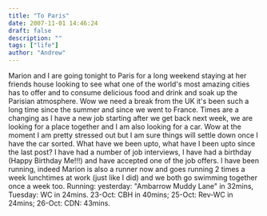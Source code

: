 ```yaml
---
title: "To Paris"
date: 2007-11-01 14:46:24
draft: false
description: ""
tags: ["life"]
author: "Andrew"
---
```


Marion and I are going tonight to Paris for a long weekend staying at her friends house looking to see what one of the world's most amazing cities has to offer and to consume delicious food and drink and soak up the Parisian atmosphere. Wow we need a break from the UK it's been such a long time since the summer and since we went to France. Times are a changing as I have a new job starting after we get back next week, we are looking for a place together and I am also looking for a car. Wow at the moment I am pretty stressed out but I am sure things will settle down once I have the car sorted. What have we been upto, what have I been upto since the last post? I have had a number of job interviews, I have had a birthday (Happy Birthday Me!!!) and have accepted one of the job offers. I have been running, indeed Marion is also a runner now and goes running 2 times a week lunchtimes at work (just like I did) and we both go swimming together once a week too. Running: yesterday: "Ambarrow Muddy Lane" in 32mins, Tuesday: WC in 24mins. 23-Oct: CBH in 40mins; 25-Oct: Rev-WC in 24mins; 26-Oct: CDN: 43mins.
